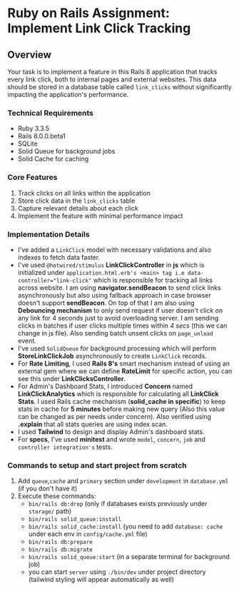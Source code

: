 # Ruby on Rails Assignment: Implement Link Click Tracking

## Overview

Your task is to implement a feature in this Rails 8 application that tracks every link click, both to internal pages and external websites.
This data should be stored in a database table called `link_clicks` without significantly impacting the application's performance.

### Technical Requirements

- Ruby 3.3.5
- Rails 8.0.0.beta1
- SQLite
- Solid Queue for background jobs
- Solid Cache for caching

### Core Features

1. Track clicks on all links within the application
2. Store click data in the `link_clicks` table
3. Capture relevant details about each click
4. Implement the feature with minimal performance impact

### Implementation Details
- I've added a `LinkClick` model with necessary validations and also indexes to fetch data faster.
- I've used `@hotwired/stimulus` **LinkClickController** in **js** which is initialized under 
  `application.html.erb's <main> tag i.e data-controller="link-click"` which is responsible for tracking all links 
  across website. I am using **navigator.sendBeacon** to send click links asynchronously but also using fallback approach
  in case browser doesn't support **sendBeacon**. On top of that I am also using **Debouncing mechanism** to only
  send request if user doesn't click on any link for 4 seconds just to avoid overloading server. I am sending clicks in
  batches if user clicks multiple times within _4 secs_ (this we can change in js file). Also sending batch unsent clicks on `page_unload` event.
- I've used `SolidQueue` for background processing which will perform **StoreLinkClickJob** asynchronously to create `LinkClick` records.
- For **Rate Limiting**, I used **Rails 8's** smart mechanism instead of using an external gem where we can define **RateLimit** for
  specific action, you can see this under **LinkClicksController**.
- For Admin's Dashboard Stats, I introduced **Concern** named **LinkClickAnalytics** which is responsible for
  calculating all **LinkClick Stats**. I used Rails cache mechanism (**solid_cache in specific**) to keep stats in cache
  for **5 minutes** before making new query (Also this value can be changed as per needs under concern). Also verified
  using **.explain** that all stats queries are using index scan.
- I used **Tailwind** to design and display Admin's dashboard stats.
- For **specs**, I've used **minitest** and wrote `model`, `concern`, `job` and `controller integration's` tests. 

### Commands to setup and start project from scratch

1. Add `queue`,`cache` and `primary` section under `development` in `database.yml` (if you don't have it)
2. Execute these commands:
   - `bin/rails db:drop` (only if databases exists previously under `storage/` path)
   - `bin/rails solid_queue:install`
   - `bin/rails solid_cache:install` (you need to add `database: cache` under each env in `config/cache.yml` file)
   - `bin/rails db:prepare`
   - `bin/rails db:migrate`
   - `bin/rails solid_queue:start` (in a separate terminal for background job)
   - you can start `server` using `./bin/dev` under project directory (tailwind styling will appear automatically as well)

